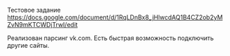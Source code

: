 Тестовое задание  https://docs.google.com/document/d/1RqLDnBx8_jHlwcdAQ1B4CZ2ob2yMZvN9mKTCWDjTrwI/edit

Реализован парсинг vk.com. Есть быстрая возможность подключить другие сайты.
